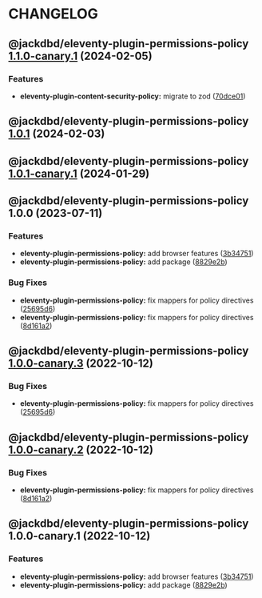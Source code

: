 # CHANGELOG

## @jackdbd/eleventy-plugin-permissions-policy [1.1.0-canary.1](https://github.com/jackdbd/undici/compare/@jackdbd/eleventy-plugin-permissions-policy@1.0.1...@jackdbd/eleventy-plugin-permissions-policy@1.1.0-canary.1) (2024-02-05)


### Features

* **eleventy-plugin-content-security-policy:** migrate to zod ([70dce01](https://github.com/jackdbd/undici/commit/70dce01715f36a4070d491444f50e3ccdb70fad1))

## @jackdbd/eleventy-plugin-permissions-policy [1.0.1](https://github.com/jackdbd/undici/compare/@jackdbd/eleventy-plugin-permissions-policy@1.0.0...@jackdbd/eleventy-plugin-permissions-policy@1.0.1) (2024-02-03)

## @jackdbd/eleventy-plugin-permissions-policy [1.0.1-canary.1](https://github.com/jackdbd/undici/compare/@jackdbd/eleventy-plugin-permissions-policy@1.0.0...@jackdbd/eleventy-plugin-permissions-policy@1.0.1-canary.1) (2024-01-29)

## @jackdbd/eleventy-plugin-permissions-policy 1.0.0 (2023-07-11)


### Features

* **eleventy-plugin-permissions-policy:** add browser features ([3b34751](https://github.com/jackdbd/undici/commit/3b347515fd8d4323d26b9057c72e7f026da3a1f0))
* **eleventy-plugin-permissions-policy:** add package ([8829e2b](https://github.com/jackdbd/undici/commit/8829e2b8c66a82a9d1e96db4b52b15c08f15c638))


### Bug Fixes

* **eleventy-plugin-permissions-policy:** fix mappers for policy directives ([25695d6](https://github.com/jackdbd/undici/commit/25695d6545d7c784ed9d8dceee40d31961ea34a3))
* **eleventy-plugin-permissions-policy:** fix mappers for policy directives ([8d161a2](https://github.com/jackdbd/undici/commit/8d161a272c69e609b4c772b468e5f82ba3dc7137))

## @jackdbd/eleventy-plugin-permissions-policy [1.0.0-canary.3](https://github.com/jackdbd/undici/compare/@jackdbd/eleventy-plugin-permissions-policy@1.0.0-canary.2...@jackdbd/eleventy-plugin-permissions-policy@1.0.0-canary.3) (2022-10-12)


### Bug Fixes

* **eleventy-plugin-permissions-policy:** fix mappers for policy directives ([25695d6](https://github.com/jackdbd/undici/commit/25695d6545d7c784ed9d8dceee40d31961ea34a3))

## @jackdbd/eleventy-plugin-permissions-policy [1.0.0-canary.2](https://github.com/jackdbd/undici/compare/@jackdbd/eleventy-plugin-permissions-policy@1.0.0-canary.1...@jackdbd/eleventy-plugin-permissions-policy@1.0.0-canary.2) (2022-10-12)


### Bug Fixes

* **eleventy-plugin-permissions-policy:** fix mappers for policy directives ([8d161a2](https://github.com/jackdbd/undici/commit/8d161a272c69e609b4c772b468e5f82ba3dc7137))

## @jackdbd/eleventy-plugin-permissions-policy 1.0.0-canary.1 (2022-10-12)


### Features

* **eleventy-plugin-permissions-policy:** add browser features ([3b34751](https://github.com/jackdbd/undici/commit/3b347515fd8d4323d26b9057c72e7f026da3a1f0))
* **eleventy-plugin-permissions-policy:** add package ([8829e2b](https://github.com/jackdbd/undici/commit/8829e2b8c66a82a9d1e96db4b52b15c08f15c638))
